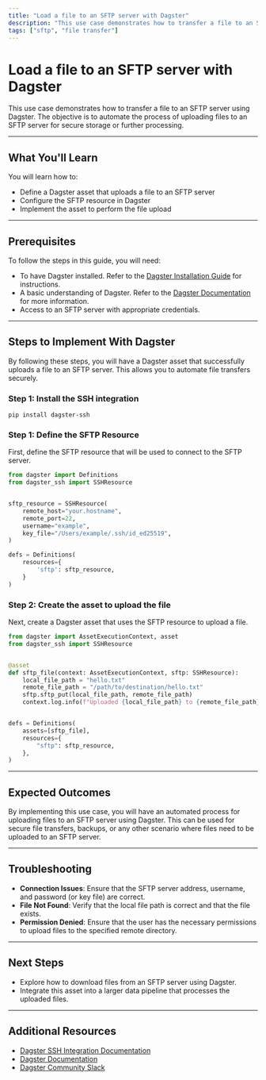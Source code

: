 ```yaml
---
title: "Load a file to an SFTP server with Dagster"
description: "This use case demonstrates how to transfer a file to an SFTP server using Dagster. The objective is to automate the process of uploading files to an SFTP server for secure storage or further processing."
tags: ["sftp", "file transfer"]
---
```


# Load a file to an SFTP server with Dagster

This use case demonstrates how to transfer a file to an SFTP server using Dagster. The objective is to automate the process of uploading files to an SFTP server for secure storage or further processing.

---

## What You'll Learn

You will learn how to:

- Define a Dagster asset that uploads a file to an SFTP server
- Configure the SFTP resource in Dagster
- Implement the asset to perform the file upload

---

## Prerequisites

To follow the steps in this guide, you will need:

- To have Dagster installed. Refer to the [Dagster Installation Guide](https://docs.dagster.io/getting-started/installation) for instructions.
- A basic understanding of Dagster. Refer to the [Dagster Documentation](https://docs.dagster.io/getting-started/what-why-dagster) for more information.
- Access to an SFTP server with appropriate credentials.

---

## Steps to Implement With Dagster

By following these steps, you will have a Dagster asset that successfully uploads a file to an SFTP server. This allows you to automate file transfers securely.

### Step 1: Install the SSH integration

```shell
pip install dagster-ssh
```

### Step 1: Define the SFTP Resource

First, define the SFTP resource that will be used to connect to the SFTP server.

```python
from dagster import Definitions
from dagster_ssh import SSHResource


sftp_resource = SSHResource(
    remote_host="your.hostname",
    remote_port=22,
    username="example",
    key_file="/Users/example/.ssh/id_ed25519",
)

defs = Definitions(
    resources={
        'sftp': sftp_resource,
    }
)
```

### Step 2: Create the asset to upload the file

Next, create a Dagster asset that uses the SFTP resource to upload a file.

```python
from dagster import AssetExecutionContext, asset
from dagster_ssh import SSHResource


@asset
def sftp_file(context: AssetExecutionContext, sftp: SSHResource):
    local_file_path = "hello.txt"
    remote_file_path = "/path/to/destination/hello.txt"
    sftp.sftp_put(local_file_path, remote_file_path)
    context.log.info(f"Uploaded {local_file_path} to {remote_file_path} on SFTP server")


defs = Definitions(
    assets=[sftp_file],
    resources={
        "sftp": sftp_resource,
    },
)
```

---

## Expected Outcomes

By implementing this use case, you will have an automated process for uploading files to an SFTP server using Dagster. This can be used for secure file transfers, backups, or any other scenario where files need to be uploaded to an SFTP server.

---

## Troubleshooting

- **Connection Issues**: Ensure that the SFTP server address, username, and password (or key file) are correct.
- **File Not Found**: Verify that the local file path is correct and that the file exists.
- **Permission Denied**: Ensure that the user has the necessary permissions to upload files to the specified remote directory.

---

## Next Steps

- Explore how to download files from an SFTP server using Dagster.
- Integrate this asset into a larger data pipeline that processes the uploaded files.

---

## Additional Resources

- [Dagster SSH Integration Documentation](https://docs.dagster.io/integrations/dagster-ssh-sftp)
- [Dagster Documentation](https://docs.dagster.io)
- [Dagster Community Slack](https://dagster.io/slack)
